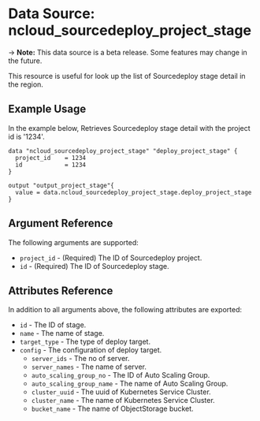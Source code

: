 # Data Source: ncloud_sourcedeploy_project_stage

-> **Note:** This data source is a beta release. Some features may change in the future.

This resource is useful for look up the list of Sourcedeploy stage detail in the region.

## Example Usage

In the example below, Retrieves Sourcedeploy stage detail with the project id is '1234'.

```hcl
data "ncloud_sourcedeploy_project_stage" "deploy_project_stage" {
  project_id    = 1234
  id            = 1234
}

output "output_project_stage"{
  value = data.ncloud_sourcedeploy_project_stage.deploy_project_stage
}
```

## Argument Reference

The following arguments are supported:

* `project_id` - (Required) The ID of Sourcedeploy project.
* `id` - (Required) The ID of Sourcedeploy stage.

## Attributes Reference

In addition to all arguments above, the following attributes are exported:

* `id` - The ID of stage.
* `name` - The name of stage.
* `target_type` - The type of deploy target.
* `config` - The configuration of deploy target.
    * `server_ids` - The no of server.
    * `server_names` - The name of server.
    * `auto_scaling_group_no` - The ID of Auto Scaling Group.
    * `auto_scaling_group_name` - The name of Auto Scaling Group.
    * `cluster_uuid` - The uuid of Kubernetes Service Cluster.
    * `cluster_name` - The name of Kubernetes Service Cluster.
    * `bucket_name` - The name of ObjectStorage bucket.
